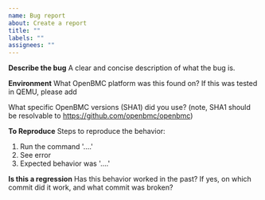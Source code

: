 ```yaml
---
name: Bug report
about: Create a report
title: ""
labels: ""
assignees: ""
---
```


**Describe the bug** A clear and concise description of what the bug is.

**Environment** What OpenBMC platform was this found on? If this was tested in
QEMU, please add

What specific OpenBMC versions (SHA1) did you use? (note, SHA1 should be
resolvable to <https://github.com/openbmc/openbmc>)

**To Reproduce** Steps to reproduce the behavior:

1. Run the command '....'
2. See error
3. Expected behavior was '....'

**Is this a regression** Has this behavior worked in the past? If yes, on which
commit did it work, and what commit was broken?
